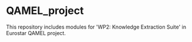 # QAMEL_project

This repository includes modules for 'WP2: Knowledge Extraction Suite' in Eurostar QAMEL project.